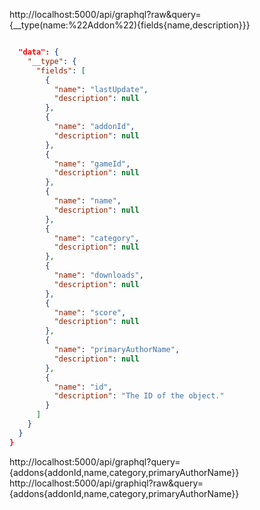 http://localhost:5000/api/graphql?raw&query={__type(name:%22Addon%22){fields{name,description}}}
```json

  "data": {
    "__type": {
      "fields": [
        {
          "name": "lastUpdate",
          "description": null
        },
        {
          "name": "addonId",
          "description": null
        },
        {
          "name": "gameId",
          "description": null
        },
        {
          "name": "name",
          "description": null
        },
        {
          "name": "category",
          "description": null
        },
        {
          "name": "downloads",
          "description": null
        },
        {
          "name": "score",
          "description": null
        },
        {
          "name": "primaryAuthorName",
          "description": null
        },
        {
          "name": "id",
          "description": "The ID of the object."
        }
      ]
    }
  }
}
```


http://localhost:5000/api/graphql?query={addons{addonId,name,category,primaryAuthorName}}
http://localhost:5000/api/graphiql?raw&query={addons{addonId,name,category,primaryAuthorName}}